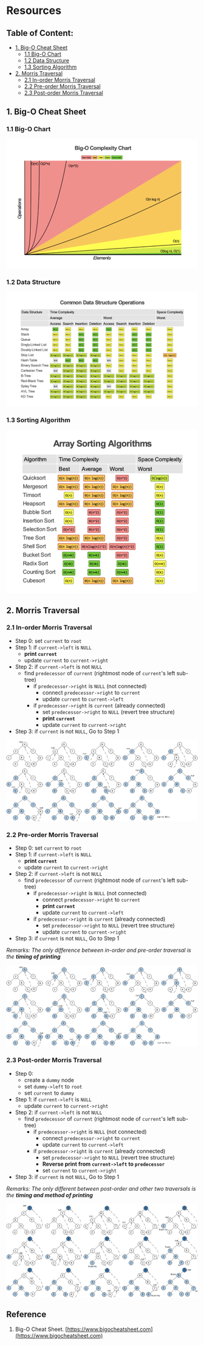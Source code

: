 # Resources <!-- omit in toc -->

## Table of Content: <!-- omit in toc -->

- [1. Big-O Cheat Sheet](#1-big-o-cheat-sheet)
  - [1.1 Big-O Chart](#11-big-o-chart)
  - [1.2 Data Structure](#12-data-structure)
  - [1.3 Sorting Algorithm](#13-sorting-algorithm)
- [2. Morris Traversal](#2-morris-traversal)
  - [2.1 In-order Morris Traversal](#21-in-order-morris-traversal)
  - [2.2 Pre-order Morris Traversal](#22-pre-order-morris-traversal)
  - [2.3 Post-order Morris Traversal](#23-post-order-morris-traversal)

## 1. Big-O Cheat Sheet

### 1.1 Big-O Chart

![Big-O Complexity Chart](img/big-o/chart.png)

### 1.2 Data Structure

![Complexity Table of Data Structures](img/big-o/data-structure.png)

### 1.3 Sorting Algorithm

![Complexity Table of Sorting Algorithms](img/big-o/sorting.png)

## 2. Morris Traversal
### 2.1 In-order Morris Traversal

- Step 0: set `current` to `root`
- Step 1: if `current->left` is `NULL`
  - **print `current`**
  - update `current` to `current->right`
- Step 2: if `current->left` is not `NULL`
  - find `predecessor` of `current` (rightmost node of `current`'s left sub-tree)
    - if `predecessor->right` is `NULL` (not connected)
      - connect `predecessor->right` to `current`
      - update `current` to `current->left`
    - if `predecessor->right` is `current` (already connected)
      - set `predecessor->right` to `NULL` (revert tree structure)
      - **print `current`**
      - update `current` to `current->right`
- Step 3: if `current` is not `NULL`, Go to Step 1

![In-order Morris Traversal](img/morris-traversal/morris-inorder-traversal.jpeg)

### 2.2 Pre-order Morris Traversal

- Step 0: set `current` to `root`
- Step 1: if `current->left` is `NULL`
  - **print `current`**
  - update `current` to `current->right`
- Step 2: if `current->left` is not `NULL`
  - find `predecessor` of `current` (rightmost node of `current`'s left sub-tree)
    - if `predecessor->right` is `NULL` (not connected)
      - connect `predecessor->right` to `current`
      - **print `current`**
      - update `current` to `current->left`
    - if `predecessor->right` is `current` (already connected)
      - set `predecessor->right` to `NULL` (revert tree structure)
      - update `current` to `current->right`
- Step 3: if `current` is not `NULL`, Go to Step 1

*Remarks: The only difference between in-order and pre-order traversal is the **timing of printing***

![Pre-order Morris Traversal](img/morris-traversal/morris-preorder-traversal.jpeg)

### 2.3 Post-order Morris Traversal

- Step 0:
  - create a `dummy` node
  - set `dummy->left` to `root`
  - set `current` to `dummy`
- Step 1: if `current->left` is `NULL`
  - update `current` to `current->right`
- Step 2: if `current->left` is not `NULL`
  - find `predecessor` of `current` (rightmost node of `current`'s left sub-tree)
    - if `predecessor->right` is `NULL` (not connected)
      - connect `predecessor->right` to `current`
      - update `current` to `current->left`
    - if `predecessor->right` is `current` (already connected)
      - set `predecessor->right` to `NULL` (revert tree structure)
      - **Reverse print from `current->left` to `predecessor`**
      - set `current` to `current->right`
- Step 3: if `current` is not `NULL`, Go to Step 1

*Remarks: The only different between post-order and other two traversals is the **timing and method of printing***

![Post-order Morris Traversal](img/morris-traversal/morris-postorder-traversal.jpeg)

## Reference <!-- omit in toc -->
1. Big-O Cheat Sheet. [https://www.bigocheatsheet.com](https://www.bigocheatsheet.com)
